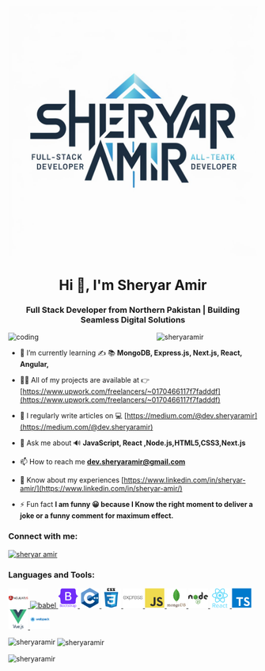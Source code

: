 ![logo](https://github.com/SheryarAmir/SheryarAmir/blob/main/a-creative-logo-design-featuring-the-name-sheryar--MbIK1eZgTXuLadoPAZGo3g-RTrA5aEgSXKhzkTPWkj-4g.jpeg)
<h1 align="center">Hi 👋, I'm Sheryar Amir</h1>
<h3 align="center">Full Stack Developer from Northern Pakistan | Building Seamless Digital Solutions</h3>

<img align="left"  alt="coding" width="300" src="https://encrypted-tbn0.gstatic.com/images?q=tbn:ANd9GcSl2iBCsGCgR64_UnOQA8rj7Fe_EGa4_eQXkw&s">

<p align="left"> <img src="https://komarev.com/ghpvc/?username=sheryaramir&label=Profile%20views&color=0e75b6&style=flat" alt="sheryaramir" /> </p>

- 🌱 I’m currently learning ✍ 📚 **MongoDB, Express.js, Next.js, React, Angular,**

- 👨‍💻 All of my projects are available at 👉 [https://www.upwork.com/freelancers/~0170466117f7fadddf](https://www.upwork.com/freelancers/~0170466117f7fadddf)

- 📝 I regularly write articles on 💻 [https://medium.com/@dev.sheryaramir](https://medium.com/@dev.sheryaramir)

- 💬 Ask me about 🔊 **JavaScript, React ,Node.js,HTML5,CSS3,Next.js**

- 📫 How to reach me **dev.sheryaramir@gmail.com**

- 📄 Know about my experiences [https://www.linkedin.com/in/sheryar-amir/](https://www.linkedin.com/in/sheryar-amir/)

- ⚡ Fun fact **I am funny 😀 because I Know the right moment to deliver a joke or a funny comment for maximum effect.**

<h3 align="left">Connect with me:</h3>
<p align="left">
<a href="https://linkedin.com/in/sheryar amir" target="blank"><img align="center" src="https://raw.githubusercontent.com/rahuldkjain/github-profile-readme-generator/master/src/images/icons/Social/linked-in-alt.svg" alt="sheryar amir" height="30" width="40" /></a>
</p>

<h3 align="left">Languages and Tools:</h3>
<p align="left"> <a href="https://angular.io" target="_blank" rel="noreferrer"> <img src="https://raw.githubusercontent.com/devicons/devicon/master/icons/angularjs/angularjs-original-wordmark.svg" alt="angularjs" width="40" height="40"/> </a> <a href="https://babeljs.io/" target="_blank" rel="noreferrer"> <img src="https://www.vectorlogo.zone/logos/babeljs/babeljs-icon.svg" alt="babel" width="40" height="40"/> </a> <a href="https://getbootstrap.com" target="_blank" rel="noreferrer"> <img src="https://raw.githubusercontent.com/devicons/devicon/master/icons/bootstrap/bootstrap-plain-wordmark.svg" alt="bootstrap" width="40" height="40"/> </a> <a href="https://www.w3schools.com/cpp/" target="_blank" rel="noreferrer"> <img src="https://raw.githubusercontent.com/devicons/devicon/master/icons/cplusplus/cplusplus-original.svg" alt="cplusplus" width="40" height="40"/> </a> <a href="https://www.w3schools.com/css/" target="_blank" rel="noreferrer"> <img src="https://raw.githubusercontent.com/devicons/devicon/master/icons/css3/css3-original-wordmark.svg" alt="css3" width="40" height="40"/> </a> <a href="https://expressjs.com" target="_blank" rel="noreferrer"> <img src="https://raw.githubusercontent.com/devicons/devicon/master/icons/express/express-original-wordmark.svg" alt="express" width="40" height="40"/> </a> <a href="https://developer.mozilla.org/en-US/docs/Web/JavaScript" target="_blank" rel="noreferrer"> <img src="https://raw.githubusercontent.com/devicons/devicon/master/icons/javascript/javascript-original.svg" alt="javascript" width="40" height="40"/> </a> <a href="https://www.mongodb.com/" target="_blank" rel="noreferrer"> <img src="https://raw.githubusercontent.com/devicons/devicon/master/icons/mongodb/mongodb-original-wordmark.svg" alt="mongodb" width="40" height="40"/> </a> <a href="https://nodejs.org" target="_blank" rel="noreferrer"> <img src="https://raw.githubusercontent.com/devicons/devicon/master/icons/nodejs/nodejs-original-wordmark.svg" alt="nodejs" width="40" height="40"/> </a> <a href="https://reactjs.org/" target="_blank" rel="noreferrer"> <img src="https://raw.githubusercontent.com/devicons/devicon/master/icons/react/react-original-wordmark.svg" alt="react" width="40" height="40"/> </a> <a href="https://www.typescriptlang.org/" target="_blank" rel="noreferrer"> <img src="https://raw.githubusercontent.com/devicons/devicon/master/icons/typescript/typescript-original.svg" alt="typescript" width="40" height="40"/> </a> <a href="https://vuejs.org/" target="_blank" rel="noreferrer"> <img src="https://raw.githubusercontent.com/devicons/devicon/master/icons/vuejs/vuejs-original-wordmark.svg" alt="vuejs" width="40" height="40"/> </a> <a href="https://webpack.js.org" target="_blank" rel="noreferrer"> <img src="https://raw.githubusercontent.com/devicons/devicon/d00d0969292a6569d45b06d3f350f463a0107b0d/icons/webpack/webpack-original-wordmark.svg" alt="webpack" width="40" height="40"/> </a> </p>

<p><img align="left" src="https://github-readme-stats.vercel.app/api/top-langs?username=sheryaramir&show_icons=true&locale=en&layout=compact" alt="sheryaramir" /></p>

<p>&nbsp;<img align="center" src="https://github-readme-stats.vercel.app/api?username=sheryaramir&show_icons=true&locale=en" alt="sheryaramir" /></p>

<p><img align="center" src="https://github-readme-streak-stats.herokuapp.com/?user=sheryaramir&" alt="sheryaramir" /></p>
